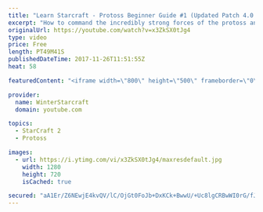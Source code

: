 ```yaml
---
title: "Learn Starcraft - Protoss Beginner Guide #1 (Updated Patch 4.0 FREE TO PLAY)"
excerpt: "How to command the incredibly strong forces of the protoss and cover weaknesses against the other inferior races. Updated for patch 4.0! This guide is not intended for COMPLETELY new players, but those who have played several games/campaign missions and grasp the very basics."
originalUrl: https://youtube.com/watch?v=x3ZkSX0tJg4
type: video
price: Free
length: PT49M41S
publishedDateTime: 2017-11-26T11:51:55Z
heat: 58

featuredContent: "<iframe width=\"800\" height=\"500\" frameborder=\"0\" src=\"https://www.youtube.com/embed/x3ZkSX0tJg4\" allow=\"accelerometer; autoplay; encrypted-media; gyroscope; picture-in-picture\" allowfullscreen></iframe>"

provider:
  name: WinterStarcraft
  domain: youtube.com

topics:
  - StarCraft 2
  - Protoss

images:
  - url: https://i.ytimg.com/vi/x3ZkSX0tJg4/maxresdefault.jpg
    width: 1280
    height: 720
    isCached: true

secured: "aA1Er/Z6NEwjE4kvQV/lC/OjGt0FoJb+DxKCk+BwwU/+Uc8lgCRBwWI0rG/fJQVZG5XhK1+VVeg8aTLXAS0dUa/kyNZxt5vzJH+yjGNia+nRW+LdOXEWrR/wIOFeQ1GPKJY8/yvXvzQlNI/7wl9ANApxg9NTql2jFeSFZyVxkH17nsez7MAIKG98yjmAVbTY3IqF6xSqbgFQKtZj1iUkGeRuYB7lZi7oxONlB4M47hOOuDr7t4UOFnpqLwPti+mkGxxbd4BW5umt9OHWjZZn4U7HxuP0Ad2gQu9Q7L/BHteCOdlr9yf0X5qDFgqYks4AE6aXQK1G4XmFIQvXRn1F/ezRBBaHGnKsysIjBnwGOxgk2wqIz5Caf6Ue570uMDdf2HI0Mk+moia1uQ5q1bRVQNGrk0KFRcLJJAO9wzF5POEVsopYUW4W3/I1kvqEt2oc;9QF6iq1dIELG6nm7QdhfkA=="
---
```


